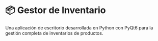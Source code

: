 # 📦 Gestor de Inventario

Una aplicación de escritorio desarrollada en Python con PyQt6 para la gestión completa de inventarios de productos.